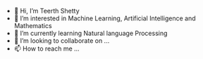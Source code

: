 - 👋 Hi, I’m Teerth Shetty
- 👀 I’m interested in Machine Learning, Artificial Intelligence and Mathematics
- 🌱 I’m currently learning Natural language Processing
- 💞️ I’m looking to collaborate on ...
- 📫 How to reach me ...

<!---
TeerthShetty/TeerthShetty is a ✨ special ✨ repository because its `README.md` (this file) appears on your GitHub profile.
You can click the Preview link to take a look at your changes.
--->
